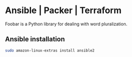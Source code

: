 # Ansible | Packer | Terraform 

Foobar is a Python library for dealing with word pluralization.

## Ansible installation
```bash
sudo amazon-linux-extras install ansible2

```